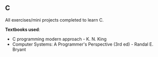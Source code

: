 ## C

All exercises/mini projects completed to learn C.

**Textbooks used**:
- C programming modern approach - K. N. King
- Computer Systems: A Programmer's Perspective (3rd ed) - Randal E. Bryant